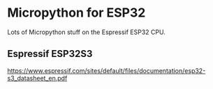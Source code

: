 # Micropython for ESP32
Lots of Micropython stuff on the Espressif ESP32 CPU.

## Espressif ESP32S3
https://www.espressif.com/sites/default/files/documentation/esp32-s3_datasheet_en.pdf

